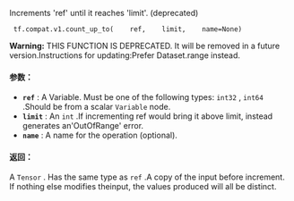 Increments 'ref' until it reaches 'limit'. (deprecated)

```
 tf.compat.v1.count_up_to(    ref,    limit,    name=None) 
```


**Warning:**  THIS FUNCTION IS DEPRECATED. It will be removed in a future version.Instructions for updating:Prefer Dataset.range instead.


#### 参数：
- **`ref`** : A Variable. Must be one of the following types:  `int32` ,  `int64` .Should be from a scalar  `Variable`  node.
- **`limit`** : An  `int` .If incrementing ref would bring it above limit, instead generates an'OutOfRange' error.
- **`name`** : A name for the operation (optional).


#### 返回：
A  `Tensor` . Has the same type as  `ref` .A copy of the input before increment. If nothing else modifies theinput, the values produced will all be distinct.

